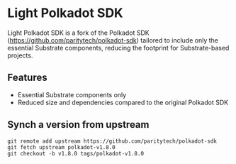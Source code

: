 # Light Polkadot SDK

Light Polkadot SDK is a fork of the Polkadot SDK (https://github.com/paritytech/polkadot-sdk) tailored to include only the essential Substrate components, reducing the footprint for Substrate-based projects.

## Features

- Essential Substrate components only
- Reduced size and dependencies compared to the original Polkadot SDK

## Synch a version from upstream

```
git remote add upstream https://github.com/paritytech/polkadot-sdk
git fetch upstream polkadot-v1.8.0
git checkout -b v1.8.0 tags/polkadot-v1.8.0
```
